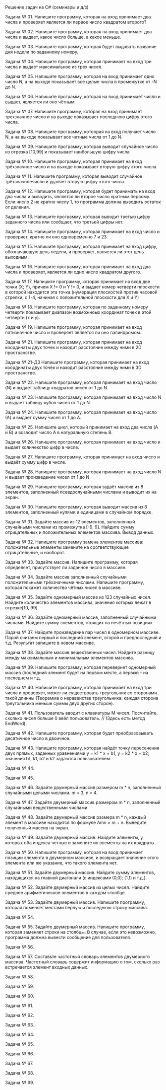 Решение задач на C# (семинары и д/з)

Задача № 01.  Напишите программу, которая на вход принимает два числа и проверяет является ли первое число квадратом второго?

Задача № 02.  Напишите программу, которая на вход принимает два числа и выдает, какое число больше, а какое меньше.

Задача № 03.  Напишите программу, которая будет выдавать название дня недели по заданному номеру.

Задача № 04.  Напишите программу, которая принимает на вход три числа и выдает максимальное из трех чисел.

Задача № 05.  Напишите программу, которая на вход принимает одно число N, а на выходе показывает все целые числа в промежутке от -N до N.

Задача № 06.  Напишите программу, которая на вход принимает число и выдает, является ли оно чётным.

Задача № 07.  Напишите программу, которая на вход принимает трехзначное число и на выходе показывает последнюю цифру этого числа.

Задача № 08.  Напишите программу, котоорая на вход получает число N, а на выходе показывает все четные числа от 1 до N.

Задача № 09.  Напишите программу, которая выводит случайное число из отрезка [10,99] и показывает наибольшую цифру числа.

Задача № 10.  Напишите программу, которая принимает на вход трёхзначное число и на выходе показывает вторую цифру этого числа.

Задача № 11.  Напишите программу, которая выводит случайное трёхзначноечисло и удаляет вторую цифру этого числа.

Задача № 12.  Напишите программу, которая будет принимать на вход два числа и выводить, является ли второе число кратным первому. Если число 2 не кратно числу 1, то программа должна выводить остаток от деления.

Задача № 13.  Напишите программу, которая выводит третью цифру заданного числа или сообщает, что третьей цифры нет.

Задача № 14.  Напишите программу, которая принимает на вход число и проверяет, кратно ли оно одновременно 7 и 23.

Задача № 15.  Напишите программу, которая принимает на вход цифру, обозначающую день недели, и проверяет, является ли этот день выходным.

Задача № 16.  Напишите программу, которая принимает на вход два числа и проверяет, является ли одно число квадратом другого.

Задача № 17.  Напишите программу, которая принимает на вход две точки (X; Y), причем X != 0 и Y != 0, и выдает номер четверти плоскости в которой находится эта точка (нумерация плоскостей против часовой стрелки, с 1-4, начиная с положительной плоскости для X и Y)

Задача № 18.  Напишите программу, которая по заданному номеру четверти показывает диапазон возможноых координат точек в этой четверти (x и y).

Задача № 19.  Напишите программу, которая принимает на вход пятизначное число и проверяет является ли оно палиндромом.

Задача № 21.  Напишите программу, которая принимает на вход координаты двух точек и находит расстояние между ними в 2D пространстве.

Задача № 21-ДЗ Напишите программу, которая принимает на вход координаты двух точек и находит расстояние между ними в 3D пространстве.

Задача № 22.  Напишите программу, которая принимает на вход число (N) и выдает таблицу квадратов чисел от 1 до N.

Задача № 23.  Напишите программу, которая принимает на вход число N и выдает таблицу кубов чисел от 1 до N.

Задача № 24.  Напишите программу, которая принимает на вход число (А) и выдает сумму чисел от 1 до А.

Задача № 25.  Напишите цикл, который принимает на вход два числа (A и B) и возводит число A в натуральную степень B.

Задача № 26.  Напишите программу, которая принимает  на вход число и выдает количекство цифр в числе.

Задача № 27.  Напишите программу, которая принимает на вход число и выдаёт сумму цифр в числе.

Задача № 28.  Напишите программу, которая принимает на вход число N и выдает произведение чисел от 1 до N.

Задача № 29.  Напишите программу, которая задаёт массив из 8 элементов, заполненный псевдослучайными числами и выводит их на экран.

Задача № 30.  Напишите программу, которая выводит массив из 8 элементов, заполненный нулями и единицами в случайном порядке.

Задача № 31.  Задайте массив из 12 элементов, заполненный случайными числами из промежутка [-9, 9]. Найдите сумму отрицательных и положительных элементов массива. Вывод данных.

Задача № 32.  Напишите программу замена элементов массива: положительные элементы замените на соответствующие отрицательные, и наоборот.

Задача № 33.  Задайте массив. Напишите программу, которая определяет, присутствует ли заданное число в массиве.

Задача № 34.  Задайте массив заполненный случайными положительными трёхзначными числами. Напишите программу, которая покажет количество чётных чисел в массиве.

Задача № 35.  Задайте одномерный массив из 123 случайных чисел. Найдите количество элементов массива, значения которых лежат в отрезке[10, 99].

Задача № 36.  Задайте одномерный массив, заполненный случайными числами. Найдите сумму элементов, стоящих на нечётных позициях.

Задача № 37.  Найдите произведение пар чисел в одномерном массиве. Парой считаем первый и последний элемент, второй и предпоследний и т.д.
Результат запишите в новом массиве.

Задача № 38.  Задайте массив вещественных чисел. Найдите разницу между максимальным и минимальным элементов массива.

Задача № 39.  Напишите программу, которая перевернет одномерный массив (последний элемент будет на первом месте, а первый - на последнем и т.д.

Задача № 40.  Напишите программу, которая принимает на вход три числа и проверяет, может ли существовать треугольник со сторонами такой длинны 
(Теоремма о неравенстве треугольника: каждая сторона треугольника меньше суммы двух других сторон).

Задача № 41.  Пользователь вводит с клавиатуры M чисел. Посчитайте, сколько чисел больше 0 ввёл пользователь. 
// (Здесь есть метод EndWord).

Задача № 42.  Напишите программу, которая будет преобразовывать десятичное число в двоичное.

Задача № 43.  Напишите программу, которая найдёт точку пересечения двух прямых, заданных уравнениями y = k1 * x + b1, y = k2 * x + b2; 
значения b1, k1, b2 и k2 задаются пользователем.

Задача № 44.  

Задача № 45.

Задача № 46.  Задайте двумерный массив размером m * n, заполненный случайными целыми числами. m = 3, n = 4.

Задача № 47.  Задайте двумерный массив размером m * n, заполненный случайными вещественными числами.

Задача № 48.  Задайте двумерный массив размера m * n, каждый элемент в массиве находится по формуле Amn = m + n. Выведите полученный массив на экран.

Задача № 49.  Задайте двумерный массив. Найдите элементы, у которых оба индекса четные и замените их элементы на их квадраты.

Задача № 50.  Напишите программу, которая на вход принимает позиции элемента в двумерном массиве, и возвращает значение этого элемента или же указание, что такого элемента нет.

Задача № 51.  Задайте двумерный массив. Найдите сумму элементов, находящихся на главной диагонали (с индексами (0,0); (1,1) и т.д.).

Задача № 52.  Задайте двумерный массив из целых чисел. Найдите среднее арифметическое элементов в каждом столбце.

Задача № 53.  Задайте двумерный массив. Напишите программу, которая поменяет местами первую и последнюю строку массива.

Задача № 54.  

Задача № 55.  Задайте двумерный массив. Напишите программу, которая заменяет строки на столбцы. В случае, если это невозможно, программа должна вывести сообщение для пользователя.

Задача № 56.

Задача № 57.  Составьте частотный словарь элементов двумерного массива. Частотный словарь содержит информацию о том, сколько раз встречается элемент входных данных.

Задача № 58.

Задача № 59.

Задача № 60.

Задача № 61.

Задача № 62.

Задача № 63.

Задача № 64.

Задача № 65.

Задача № 66.

Задача № 67.

Задача № 68.

Задача № 69.

              
              
              

